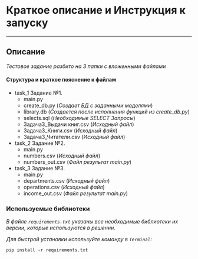 # Краткое описание и Инструкция к запуску
______
## Описание
_Тестовое задание разбито на 3 папки c вложенными файлами_
#### Структура и краткое пояснение к файлам
+ task_1 Задание №1.
  + main.py 
  + create_db.py (*Создает БД с заданными моделями*)
  + library.db (*Создается после исполнения функций из create_db.py*)
  + selects.sql (*Необходимые SELECT Запросы*)
  + Задача3_Выдачи книг.csv (*Исходный файл*)
  + Задача3_Книги.csv (*Исходный файл*)
  + Задача3_Читатели.csv (*Исходный файл*)
+ task_2 Задание №2. 
  + main.py
  + numbers.csv (*Исходный файл*)
  + numbers_out.csv (*Файл результат main.py*)
+ task_3 Задание №3.
  + main.py
  + departments.csv (*Исходный файл*)
  + operations.csv (*Исходный файл*)
  + income_out.csv (*Файл результат main.py*)
### Используемые библиотеки
_В файле `requirements.txt` указаны все необходимые библиотеки их версии, которые используются в решении._

_Для быстрой установки используйте команду в `Terminal`:_
```commandline
pip install -r requirements.txt
```